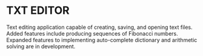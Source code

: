# TXT EDITOR
Text editing application capable of creating, saving, and opening text files.
Added features include producing sequences of Fibonacci numbers.
Expanded features to implementing auto-complete dictionary and arithmetic solving are in development.

